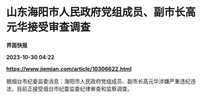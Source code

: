 # 山东海阳市人民政府党组成员、副市长高元华接受审查调查
**界面快报**

**2023-10-30 04:22**

**https://www.jiemian.com/article/10306622.html**

据烟台市纪委监委消息：海阳市人民政府党组成员、副市长高元华涉嫌严重违纪违法，目前正接受烟台市纪委监委纪律审查和监察调查。